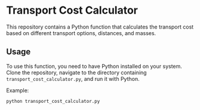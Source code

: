 # Transport Cost Calculator

This repository contains a Python function that calculates the transport cost based on different transport options, distances, and masses.

## Usage

To use this function, you need to have Python installed on your system. Clone the repository, navigate to the directory containing `transport_cost_calculator.py`, and run it with Python.

Example:

```bash
python transport_cost_calculator.py
